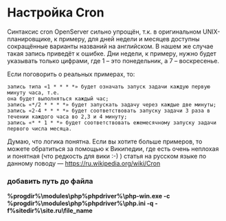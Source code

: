 # Настройка Cron

Синтаксис cron OpenServer сильно упрощён, т.к. в оригинальном UNIX-планировщике,
к примеру, для дней недели и месяцев доступны сокращённые варианты названий на английском.
 В нашем же случае такая запись приведёт к ошибке. Дни недели, к примеру,
  нужно будет указывать только цифрами, где 1 – это понедельник, а 7 – воскресенье.

Если поговорить о реальных примерах, то:

    запись типа «1 * * * *» будет означать запуск задачи каждую первую минуту часа, т.е.
    она будет выполняться каждый час;
    запись «*/2 * * * *» будет запускать задачу через каждые две минуты;
    запись «2-4 * * * *» будет соответствовать запуску задачи 3 раза в течении каждого часа во 2,3 и 4 минуту;
    запись «* * 1 * *» будет соответствовать ежемесячному запуску задачи первого числа месяца.

Думаю, что логика понятна. Если вы хотите больше примеров, то можете обратиться за помощью к Википедии, где есть очень неплохая и понятная (что редкость для вики :-) )
статья на русском языке по данному поводу — https://ru.wikipedia.org/wiki/Cron

### добавить путь до файла
**%progdir%\modules\php\%phpdriver%\php-win.exe -c %progdir%\modules\php\%phpdriver%\php.ini -q -f%sitedir%\site.ru\file_name**

